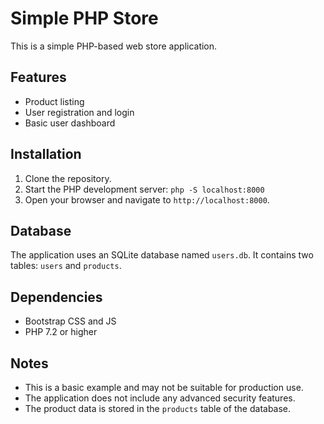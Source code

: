 # Simple PHP Store

This is a simple PHP-based web store application.

## Features

-   Product listing
-   User registration and login
-   Basic user dashboard

## Installation

1.  Clone the repository.
2.  Start the PHP development server: `php -S localhost:8000`
3.  Open your browser and navigate to `http://localhost:8000`.

## Database

The application uses an SQLite database named `users.db`. It contains two tables: `users` and `products`.

## Dependencies

-   Bootstrap CSS and JS
-   PHP 7.2 or higher

## Notes

-   This is a basic example and may not be suitable for production use.
-   The application does not include any advanced security features.
-   The product data is stored in the `products` table of the database.
